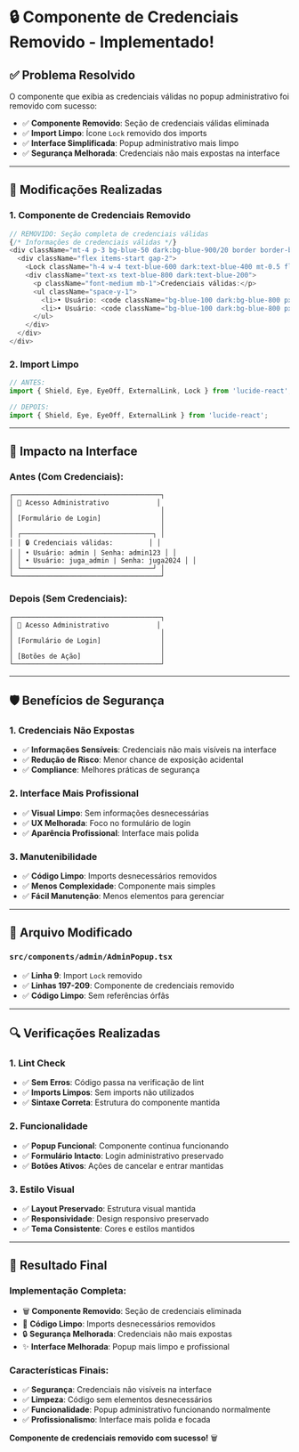 # 🔒 Componente de Credenciais Removido - Implementado!

## ✅ **Problema Resolvido**

O componente que exibia as credenciais válidas no popup administrativo foi removido com sucesso:

- ✅ **Componente Removido**: Seção de credenciais válidas eliminada
- ✅ **Import Limpo**: Ícone `Lock` removido dos imports
- ✅ **Interface Simplificada**: Popup administrativo mais limpo
- ✅ **Segurança Melhorada**: Credenciais não mais expostas na interface

---

## 🔧 **Modificações Realizadas**

### **1. Componente de Credenciais Removido**
```typescript
// REMOVIDO: Seção completa de credenciais válidas
{/* Informações de credenciais válidas */}
<div className="mt-4 p-3 bg-blue-50 dark:bg-blue-900/20 border border-blue-200 dark:border-blue-800 rounded-lg">
  <div className="flex items-start gap-2">
    <Lock className="h-4 w-4 text-blue-600 dark:text-blue-400 mt-0.5 flex-shrink-0" />
    <div className="text-xs text-blue-800 dark:text-blue-200">
      <p className="font-medium mb-1">Credenciais válidas:</p>
      <ul className="space-y-1">
        <li>• Usuário: <code className="bg-blue-100 dark:bg-blue-800 px-1 rounded">admin</code> | Senha: <code className="bg-blue-100 dark:bg-blue-800 px-1 rounded">admin123</code></li>
        <li>• Usuário: <code className="bg-blue-100 dark:bg-blue-800 px-1 rounded">juga_admin</code> | Senha: <code className="bg-blue-100 dark:bg-blue-800 px-1 rounded">juga2024</code></li>
      </ul>
    </div>
  </div>
</div>
```

### **2. Import Limpo**
```typescript
// ANTES:
import { Shield, Eye, EyeOff, ExternalLink, Lock } from 'lucide-react';

// DEPOIS:
import { Shield, Eye, EyeOff, ExternalLink } from 'lucide-react';
```

---

## 🎯 **Impacto na Interface**

### **Antes (Com Credenciais):**
```
┌─────────────────────────────────────┐
│ 🔐 Acesso Administrativo            │
│                                     │
│ [Formulário de Login]               │
│                                     │
│ ┌─────────────────────────────────┐ │
│ │ 🔒 Credenciais válidas:         │ │
│ │ • Usuário: admin | Senha: admin123 │ │
│ │ • Usuário: juga_admin | Senha: juga2024 │ │
│ └─────────────────────────────────┘ │
└─────────────────────────────────────┘
```

### **Depois (Sem Credenciais):**
```
┌─────────────────────────────────────┐
│ 🔐 Acesso Administrativo            │
│                                     │
│ [Formulário de Login]               │
│                                     │
│ [Botões de Ação]                    │
└─────────────────────────────────────┘
```

---

## 🛡️ **Benefícios de Segurança**

### **1. Credenciais Não Expostas**
- ✅ **Informações Sensíveis**: Credenciais não mais visíveis na interface
- ✅ **Redução de Risco**: Menor chance de exposição acidental
- ✅ **Compliance**: Melhores práticas de segurança

### **2. Interface Mais Profissional**
- ✅ **Visual Limpo**: Sem informações desnecessárias
- ✅ **UX Melhorada**: Foco no formulário de login
- ✅ **Aparência Profissional**: Interface mais polida

### **3. Manutenibilidade**
- ✅ **Código Limpo**: Imports desnecessários removidos
- ✅ **Menos Complexidade**: Componente mais simples
- ✅ **Fácil Manutenção**: Menos elementos para gerenciar

---

## 📁 **Arquivo Modificado**

### **`src/components/admin/AdminPopup.tsx`**
- ✅ **Linha 9**: Import `Lock` removido
- ✅ **Linhas 197-209**: Componente de credenciais removido
- ✅ **Código Limpo**: Sem referências órfãs

---

## 🔍 **Verificações Realizadas**

### **1. Lint Check**
- ✅ **Sem Erros**: Código passa na verificação de lint
- ✅ **Imports Limpos**: Sem imports não utilizados
- ✅ **Sintaxe Correta**: Estrutura do componente mantida

### **2. Funcionalidade**
- ✅ **Popup Funcional**: Componente continua funcionando
- ✅ **Formulário Intacto**: Login administrativo preservado
- ✅ **Botões Ativos**: Ações de cancelar e entrar mantidas

### **3. Estilo Visual**
- ✅ **Layout Preservado**: Estrutura visual mantida
- ✅ **Responsividade**: Design responsivo preservado
- ✅ **Tema Consistente**: Cores e estilos mantidos

---

## 🎉 **Resultado Final**

### **Implementação Completa:**
- 🗑️ **Componente Removido**: Seção de credenciais eliminada
- 🧹 **Código Limpo**: Imports desnecessários removidos
- 🔒 **Segurança Melhorada**: Credenciais não mais expostas
- ✨ **Interface Melhorada**: Popup mais limpo e profissional

### **Características Finais:**
- ✅ **Segurança**: Credenciais não visíveis na interface
- ✅ **Limpeza**: Código sem elementos desnecessários
- ✅ **Funcionalidade**: Popup administrativo funcionando normalmente
- ✅ **Profissionalismo**: Interface mais polida e focada

**Componente de credenciais removido com sucesso!** 🗑️
